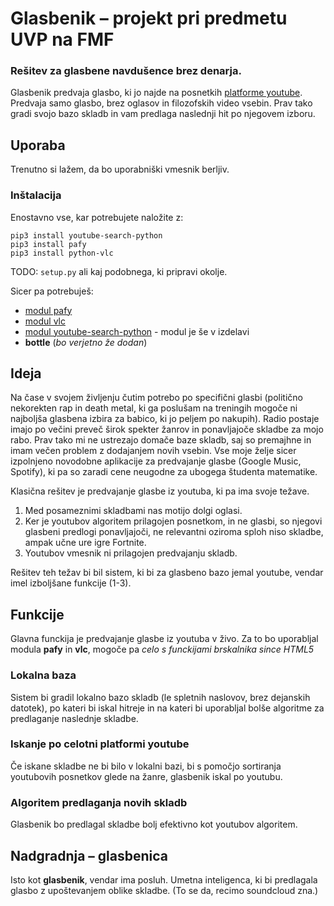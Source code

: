 # Glasbenik – projekt pri predmetu UVP na FMF
### Rešitev za glasbene navdušence brez denarja.
Glasbenik predvaja glasbo, ki jo najde na posnetkih [platforme youtube](https://www.youtube.com/). Predvaja samo glasbo, brez oglasov in filozofskih video vsebin. Prav tako gradi svojo bazo skladb in vam predlaga naslednji hit po njegovem izboru.

## Uporaba
Trenutno si lažem, da bo uporabniški vmesnik berljiv.

### Inštalacija
Enostavno vse, kar potrebujete naložite z:
```
pip3 install youtube-search-python
pip3 install pafy
pip3 install python-vlc
```   

TODO: `setup.py` ali kaj podobnega, ki pripravi okolje.

Sicer pa potrebuješ:
* [modul pafy](https://pypi.org/project/pafy/)
* [modul vlc](https://pypi.org/project/python-vlc/)
* [modul youtube-search-python](https://github.com/alexmercerind/youtube-search-python) - modul je še v izdelavi
* **bottle** (*bo verjetno že dodan*)

## Ideja
Na čase v svojem življenju čutim potrebo po specifični glasbi (politično nekorekten rap in death metal, ki ga poslušam na treningih mogoče ni najboljša glasbena izbira za babico, ki jo peljem po nakupih). Radio postaje imajo po večini preveč širok spekter žanrov in ponavljajoče skladbe za mojo rabo. Prav tako mi ne ustrezajo domače baze skladb, saj so premajhne in imam večen problem z dodajanjem novih vsebin. Vse moje želje sicer izpolnjeno novodobne aplikacije za predvajanje glasbe (Google Music, Spotify), ki pa so zaradi cene neugodne za ubogega študenta matematike.

Klasična rešitev je predvajanje glasbe iz youtuba, ki pa ima svoje težave.
1. Med posameznimi skladbami nas motijo dolgi oglasi.
2. Ker je youtubov algoritem prilagojen posnetkom, in ne glasbi, so njegovi glasbeni predlogi ponavljajoči, ne relevantni oziroma sploh niso skladbe, ampak učne ure igre Fortnite.
3. Youtubov vmesnik ni prilagojen predvajanju skladb.

Rešitev teh težav bi bil sistem, ki bi za glasbeno bazo jemal youtube, vendar imel izboljšane funkcije (1-3).

## Funkcije
Glavna funckija je predvajanje glasbe iz youtuba v živo. Za to bo uporabljal modula **pafy** in **vlc**, mogoče pa *celo s funckijami brskalnika since HTML5*

### Lokalna baza
Sistem bi gradil lokalno bazo skladb (le spletnih naslovov, brez dejanskih datotek), po kateri bi iskal hitreje in na kateri bi uporabljal bolše algoritme za predlaganje naslednje skladbe.

### Iskanje po celotni platformi youtube
Če iskane skladbe ne bi bilo v lokalni bazi, bi s pomočjo sortiranja youtubovih posnetkov glede na žanre, glasbenik iskal po youtubu.

### Algoritem predlaganja novih skladb
Glasbenik bo predlagal skladbe bolj efektivno kot youtubov algoritem.

## Nadgradnja – glasbenica
Isto kot **glasbenik**, vendar ima posluh. Umetna inteligenca, ki bi predlagala glasbo z upoštevanjem oblike skladbe. (To se da, recimo soundcloud zna.)
